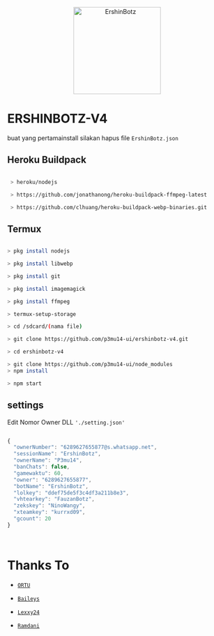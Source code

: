 <p align="center">

<img src="https://raw.githubusercontent.com/BukanOrangAlay/ershinbotz-v4/main/media/Arif3.jpg" alt="ErshinBotz" width="200"/>

</p>

# ERSHINBOTZ-V4
buat yang pertamainstall silakan hapus file ```ErshinBotz.json ``` 

## Heroku Buildpack

```bash

 > heroku/nodejs

 > https://github.com/jonathanong/heroku-buildpack-ffmpeg-latest

 > https://github.com/clhuang/heroku-buildpack-webp-binaries.git

```

## Termux

```bash

> pkg install nodejs

> pkg install libwebp

> pkg install git

> pkg install imagemagick

> pkg install ffmpeg

> termux-setup-storage

> cd /sdcard/(nama file)

> git clone https://github.com/p3mu14-ui/ershinbotz-v4.git

> cd ershinbotz-v4

> git clone https://github.com/p3mu14-ui/node_modules
> npm install

> npm start


```

## settings

Edit Nomor Owner DLL `'./setting.json'`

```ts

{
  "ownerNumber": "6289627655877@s.whatsapp.net",
  "sessionName": "ErshinBotz",
  "ownerName": "P3mu14",
  "banChats": false,
  "gamewaktu": 60,
  "owner": "6289627655877",
  "botName": "ErshinBotz",
  "lolkey": "ddef75de5f3c4df3a211b8e3",
  "vhtearkey": "FauzanBotz",
  "zekskey": "NinoWangy",
  "xteamkey": "kurrxd09",
  "gcount": 20
}




```



# Thanks To

* [`ORTU`](-)

* [`Baileys`](https://github.com/adiwajshing/Baileys)

* [`Lexxy24`](https://github.com/Lexxy24)

* [`Ramdani`](https://youtube.com/channel/UCB157jomCne961WzYHpG4gg)






